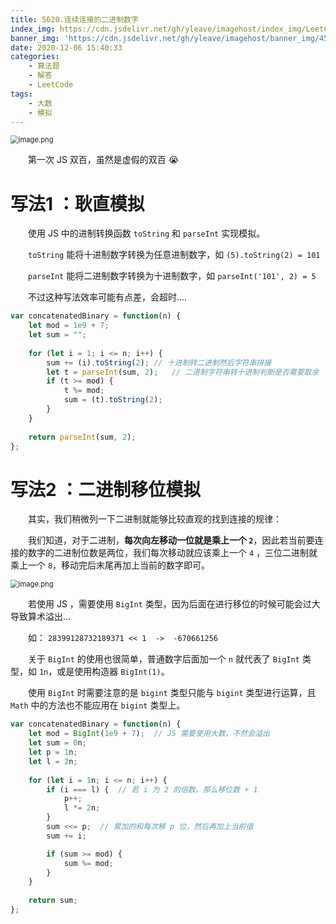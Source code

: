 ```yaml
---
title: 5620.连续连接的二进制数字
index_img: https://cdn.jsdelivr.net/gh/yleave/imagehost/index_img/LeetCode.jpg
banner_img: 'https://cdn.jsdelivr.net/gh/yleave/imagehost/banner_img/45.jpg'
date: 2020-12-06 15:40:33
categories:
    - 算法题
    - 解答
    - LeetCode
tags:
    - 大数
    - 模拟
---
```


<img src="https://pic.leetcode-cn.com/1607237469-ehWTvX-image.png" alt="image.png" style="zoom:80%;" />

&emsp;&emsp;第一次 JS 双百，虽然是虚假的双百 😭

# 写法1 ：耿直模拟
&emsp;&emsp;使用 JS 中的进制转换函数 `toString` 和 `parseInt` 实现模拟。

&emsp;&emsp;`toString` 能将十进制数字转换为任意进制数字，如 `(5).toString(2) = 101`

&emsp;&emsp;`parseInt` 能将二进制数字转换为十进制数字，如 `parseInt('101', 2) = 5`

&emsp;&emsp;不过这种写法效率可能有点差，会超时....

```js
var concatenatedBinary = function(n) {
    let mod = 1e9 + 7;
    let sum = "";
    
    for (let i = 1; i <= n; i++) {
        sum += (i).toString(2); // 十进制转二进制然后字符串拼接
        let t = parseInt(sum, 2);   // 二进制字符串转十进制判断是否需要取余
        if (t >= mod) {
            t %= mod;
            sum = (t).toString(2);
        }
    }
    
    return parseInt(sum, 2);
};
```

# 写法2 ：二进制移位模拟

&emsp;&emsp;其实，我们稍微列一下二进制就能够比较直观的找到连接的规律：

&emsp;&emsp;我们知道，对于二进制，**每次向左移动一位就是乘上一个 `2`**，因此若当前要连接的数字的二进制位数是两位，我们每次移动就应该乘上一个 `4` ，三位二进制就乘上一个 `8`，移动完后末尾再加上当前的数字即可。

<img src="https://pic.leetcode-cn.com/1607238962-caJQLh-image.png" alt="image.png" style="zoom:80%;" />

&emsp;&emsp;若使用 JS ，需要使用 `BigInt` 类型，因为后面在进行移位的时候可能会过大导致算术溢出...

&emsp;&emsp;如： `28399128732189371 << 1  ->  -670661256`

&emsp;&emsp;关于 `BigInt` 的使用也很简单，普通数字后面加一个 `n` 就代表了 `BigInt` 类型，如 `1n`，或是使用构造器 `BigInt(1)`。

&emsp;&emsp;使用 `BigInt` 时需要注意的是 `bigint` 类型只能与 `bigint` 类型进行运算，且 `Math` 中的方法也不能应用在 `bigint` 类型上。


```js
var concatenatedBinary = function(n) {
    let mod = BigInt(1e9 + 7);  // JS 需要使用大数，不然会溢出
    let sum = 0n;
    let p = 1n;
    let l = 2n;
    
    for (let i = 1n; i <= n; i++) {
        if (i === l) {  // 若 i 为 2 的倍数，那么移位数 + 1
            p++;
            l *= 2n;
        }
        sum <<= p;  // 累加的和每次移 p 位，然后再加上当前值
        sum += i;

        if (sum >= mod) {
            sum %= mod;
        }
    }
    
    return sum;
};
```
